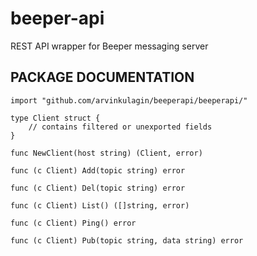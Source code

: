 # beeper-api
REST API wrapper for Beeper messaging server
## PACKAGE DOCUMENTATION
```
import "github.com/arvinkulagin/beeperapi/beeperapi/"

type Client struct {
    // contains filtered or unexported fields
}

func NewClient(host string) (Client, error)

func (c Client) Add(topic string) error

func (c Client) Del(topic string) error

func (c Client) List() ([]string, error)

func (c Client) Ping() error

func (c Client) Pub(topic string, data string) error
```